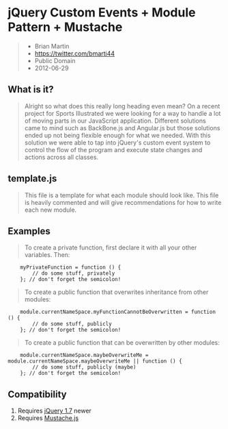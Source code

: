 jQuery Custom Events + Module Pattern + Mustache
================================================
> * Brian Martin
> * https://twitter.com/bmarti44
> * Public Domain
> * 2012-06-29

What is it?
-----------
> Alright so what does this really long heading even mean?
> On a recent project for Sports Illustrated we were looking for a way to
> handle a lot of moving parts in our JavaScript application. Different solutions came to mind
> such as BackBone.js and Angular.js but those solutions ended up not being flexible enough for what we needed.
> With this solution we were able to tap into jQuery's custom event system to control the flow of the program and execute
> state changes and actions across all classes.

template.js
----------
> This file is a template for what each module should look like. This file is heavily commented and
> will give recommendations for how to write each new module.

Examples
--------
> To create a private function, first declare it with all your other variables. Then:

		myPrivateFunction = function () {
			// do some stuff, privately
		}; // don't forget the semicolon!

> To create a public function that overwrites inheritance from other modules:

		module.currentNameSpace.myFunctionCannotBeOverwritten = function () {
			// do some stuff, publicly
		}; // don't forget the semicolon!
		
> To create a public function that can be overwritten by other modules: 

		module.currentNameSpace.maybeOverwriteMe = module.currentNameSpace.maybeOverwriteMe || function () {
			// do some stuff, publicly (maybe)
		}; // don't forget the semicolon!

Compatibility
-------------
1. Requires [jQuery 1.7](http://docs.jquery.com/Downloading_jQuery "jQuery") newer
2. Requires [Mustache.js](https://github.com/janl/mustache.js/ "Mustache.js")
 